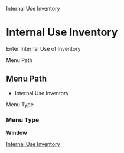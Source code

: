 
Internal Use Inventory
# Internal Use Inventory


Enter Internal Use of Inventory

Menu Path
## Menu Path



- Internal Use Inventory

Menu Type
### Menu Type

**Window**


[Internal Use Inventory](../../window-internal-use-inventory.md)